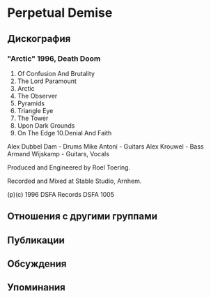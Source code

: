 # Perpetual Demise



## Дискография

### "Arctic" 1996, Death Doom

1.  Of Confusion And Brutality
2.  The Lord Paramount
3.  Arctic
4.  The Observer
5.  Pyramids
6.  Triangle Eye
7.  The Tower
8.  Upon Dark Grounds
9.  On The Edge
10.Denial And Faith

Alex Dubbel Dam - Drums
Mike Antoni - Guitars
Alex Krouwel - Bass
Armand Wijskamp - Guitars, Vocals

Produced and Engineered by Roel Toering.

Recorded and Mixed at Stable Studio, Arnhem.

(p)(c) 1996 DSFA Records DSFA 1005


## Отношения с другими группами


## Публикации


## Обсуждения


## Упоминания

